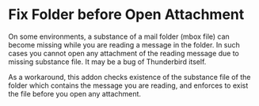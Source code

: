 # Fix Folder before Open Attachment

On some environments, a substance of a mail folder (mbox file) can become missing while you are reading a message in the folder. In such cases you cannot open any attachment of the reading message due to missing substance file. It may be a bug of Thunderbird itself.

As a workaround, this addon checks existence of the substance file of the folder which contains the message you are reading, and enforces to exist the file before you open any attachment.
